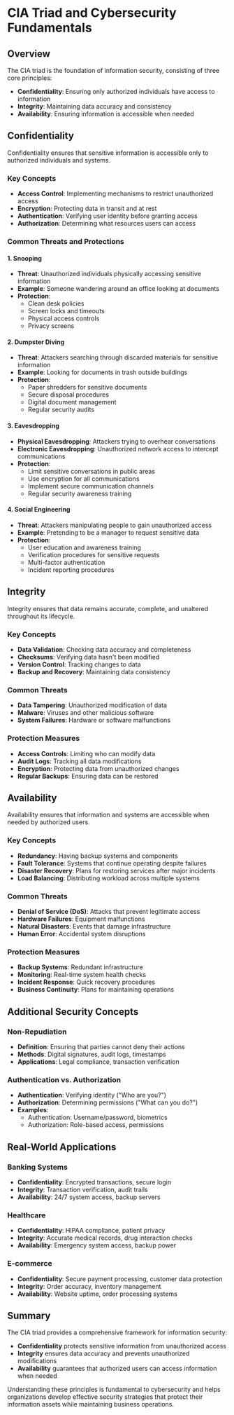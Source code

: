 # CIA Triad and Cybersecurity Fundamentals

## Overview

The CIA triad is the foundation of information security, consisting of three core principles:
- **Confidentiality**: Ensuring only authorized individuals have access to information
- **Integrity**: Maintaining data accuracy and consistency
- **Availability**: Ensuring information is accessible when needed

## Confidentiality

Confidentiality ensures that sensitive information is accessible only to authorized individuals and systems.

### Key Concepts
- **Access Control**: Implementing mechanisms to restrict unauthorized access
- **Encryption**: Protecting data in transit and at rest
- **Authentication**: Verifying user identity before granting access
- **Authorization**: Determining what resources users can access

### Common Threats and Protections

#### 1. Snooping
- **Threat**: Unauthorized individuals physically accessing sensitive information
- **Example**: Someone wandering around an office looking at documents
- **Protection**: 
  - Clean desk policies
  - Screen locks and timeouts
  - Physical access controls
  - Privacy screens

#### 2. Dumpster Diving
- **Threat**: Attackers searching through discarded materials for sensitive information
- **Example**: Looking for documents in trash outside buildings
- **Protection**:
  - Paper shredders for sensitive documents
  - Secure disposal procedures
  - Digital document management
  - Regular security audits

#### 3. Eavesdropping
- **Physical Eavesdropping**: Attackers trying to overhear conversations
- **Electronic Eavesdropping**: Unauthorized network access to intercept communications
- **Protection**:
  - Limit sensitive conversations in public areas
  - Use encryption for all communications
  - Implement secure communication channels
  - Regular security awareness training

#### 4. Social Engineering
- **Threat**: Attackers manipulating people to gain unauthorized access
- **Example**: Pretending to be a manager to request sensitive data
- **Protection**:
  - User education and awareness training
  - Verification procedures for sensitive requests
  - Multi-factor authentication
  - Incident reporting procedures

## Integrity

Integrity ensures that data remains accurate, complete, and unaltered throughout its lifecycle.

### Key Concepts
- **Data Validation**: Checking data accuracy and completeness
- **Checksums**: Verifying data hasn't been modified
- **Version Control**: Tracking changes to data
- **Backup and Recovery**: Maintaining data consistency

### Common Threats
- **Data Tampering**: Unauthorized modification of data
- **Malware**: Viruses and other malicious software
- **System Failures**: Hardware or software malfunctions

### Protection Measures
- **Access Controls**: Limiting who can modify data
- **Audit Logs**: Tracking all data modifications
- **Encryption**: Protecting data from unauthorized changes
- **Regular Backups**: Ensuring data can be restored

## Availability

Availability ensures that information and systems are accessible when needed by authorized users.

### Key Concepts
- **Redundancy**: Having backup systems and components
- **Fault Tolerance**: Systems that continue operating despite failures
- **Disaster Recovery**: Plans for restoring services after major incidents
- **Load Balancing**: Distributing workload across multiple systems

### Common Threats
- **Denial of Service (DoS)**: Attacks that prevent legitimate access
- **Hardware Failures**: Equipment malfunctions
- **Natural Disasters**: Events that damage infrastructure
- **Human Error**: Accidental system disruptions

### Protection Measures
- **Backup Systems**: Redundant infrastructure
- **Monitoring**: Real-time system health checks
- **Incident Response**: Quick recovery procedures
- **Business Continuity**: Plans for maintaining operations

## Additional Security Concepts

### Non-Repudiation
- **Definition**: Ensuring that parties cannot deny their actions
- **Methods**: Digital signatures, audit logs, timestamps
- **Applications**: Legal compliance, transaction verification

### Authentication vs. Authorization
- **Authentication**: Verifying identity ("Who are you?")
- **Authorization**: Determining permissions ("What can you do?")
- **Examples**: 
  - Authentication: Username/password, biometrics
  - Authorization: Role-based access, permissions

## Real-World Applications

### Banking Systems
- **Confidentiality**: Encrypted transactions, secure login
- **Integrity**: Transaction verification, audit trails
- **Availability**: 24/7 system access, backup servers

### Healthcare
- **Confidentiality**: HIPAA compliance, patient privacy
- **Integrity**: Accurate medical records, drug interaction checks
- **Availability**: Emergency system access, backup power

### E-commerce
- **Confidentiality**: Secure payment processing, customer data protection
- **Integrity**: Order accuracy, inventory management
- **Availability**: Website uptime, order processing systems

## Summary

The CIA triad provides a comprehensive framework for information security:
- **Confidentiality** protects sensitive information from unauthorized access
- **Integrity** ensures data accuracy and prevents unauthorized modifications
- **Availability** guarantees that authorized users can access information when needed

Understanding these principles is fundamental to cybersecurity and helps organizations develop effective security strategies that protect their information assets while maintaining business operations.